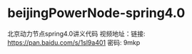 # beijingPowerNode-spring4.0
北京动力节点spring4.0讲义代码
视频地址：链接: https://pan.baidu.com/s/1sl9a401 密码: 9mkp
